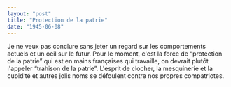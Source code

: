 ```yaml
---
layout: "post"
title: "Protection de la patrie"
date: "1945-06-08"
---
```


Je ne veux pas conclure sans jeter un regard sur les comportements actuels et un oeil sur le futur. Pour le moment, c'est la force de “protection de la patrie” qui est en mains françaises qui travaille, on devrait plutôt l'appeler “trahison de la patrie”. L'esprit de clocher, la mesquinerie et la cupidité et autres jolis noms se défoulent contre nos propres compatriotes.


<div class="histoire"></div>

<div class="commentaire"></div>